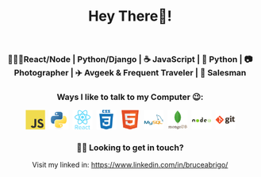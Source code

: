 <div align="center">
  <h1> Hey There👋! </h1>
  <img src='https://media4.giphy.com/media/bApBeUwjC3O9ghmQbz/giphy.gif?cid=ecf05e477urcnczxiuko0kobo28nolv5h7m6r8upbhiq1akn&rid=giphy.gif&ct=g'
  <img src="https://komarev.com/ghpvc/?username=bruceabrigo&style=flat-square&color=blue" alt=""/>
</div>
<div id="header" align="center">
  <h3>👨🏽‍💻React/Node | Python/Django | ☕️ JavaScript | 🐍 Python | 📷 Photographer | ✈️ Avgeek & Frequent Traveler | 🧾 Salesman</h3>
<div>

### Ways I like to talk to my Computer 😉:

<div>
    <img src="https://github.com/devicons/devicon/blob/master/icons/javascript/javascript-original.svg" title="JavaScript" alt="JavaScript" width="40" height="40"/>&nbsp;
    <img src="https://github.com/devicons/devicon/blob/master/icons/python/python-original.svg" title="Python" alt="Python" width="40" height="40"/>&nbsp;
  <img src="https://github.com/devicons/devicon/blob/master/icons/react/react-original-wordmark.svg" title="React" alt="React" width="40" height="40"/>&nbsp;
  <img src="https://github.com/devicons/devicon/blob/master/icons/css3/css3-plain-wordmark.svg"  title="CSS3" alt="CSS" width="40" height="40"/>&nbsp;
  <img src="https://github.com/devicons/devicon/blob/master/icons/html5/html5-original.svg" title="HTML5" alt="HTML" width="40" height="40"/>&nbsp;
  <img src="https://github.com/devicons/devicon/blob/master/icons/mysql/mysql-original-wordmark.svg" title="MySQL"  alt="MySQL" width="40" height="40"/>&nbsp;
   <img src="https://github.com/devicons/devicon/blob/master/icons/mongodb/mongodb-original-wordmark.svg" title="MongoDB"  alt="MongoDB" width="40" height="40"/>&nbsp;
  <img src="https://github.com/devicons/devicon/blob/master/icons/nodejs/nodejs-original-wordmark.svg" title="NodeJS" alt="NodeJS" width="40" height="40"/>&nbsp;
  <img src="https://github.com/devicons/devicon/blob/master/icons/git/git-original-wordmark.svg" title="Git" **alt="Git" width="40" height="40"/>
</div>

### 🤳🏽 Looking to get in touch?
Visit my linked in: https://www.linkedin.com/in/bruceabrigo/
<!--
**bruceabrigo/bruceabrigo** is a ✨ _special_ ✨ repository because its `README.md` (this file) appears on your GitHub profile.

Here are some ideas to get you started:

- 🔭 I’m currently working on ...
- 🌱 I’m currently learning ...
- 👯 I’m looking to collaborate on ...
- 🤔 I’m looking for help with ...
- 💬 Ask me about ...
- 📫 How to reach me: ...
- 😄 Pronouns: ...
- ⚡ Fun fact: ...
-->
